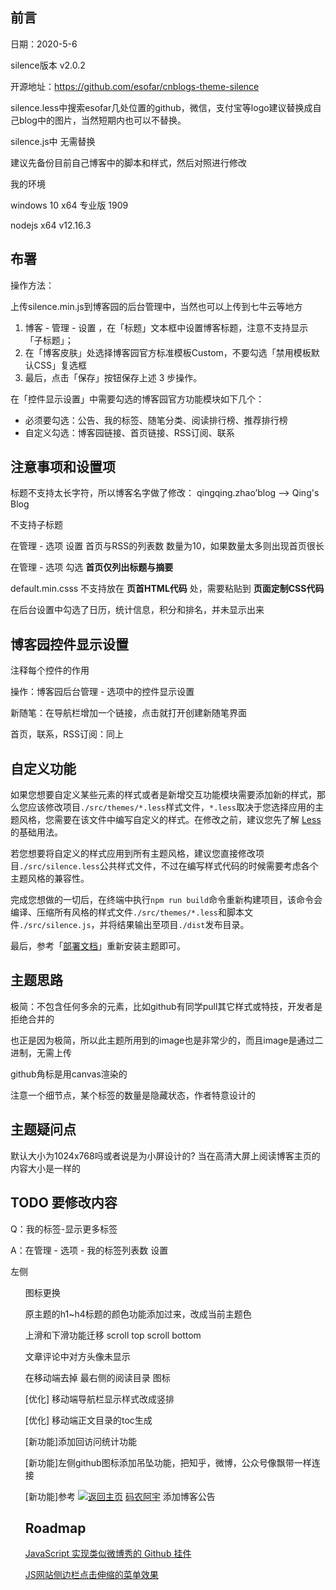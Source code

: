 ## 前言

日期：2020-5-6

silence版本 v2.0.2

开源地址：https://github.com/esofar/cnblogs-theme-silence

silence.less中搜索esofar几处位置的github，微信，支付宝等logo建议替换成自己blog中的图片，当然短期内也可以不替换。

silence.js中 无需替换

建议先备份目前自己博客中的脚本和样式，然后对照进行修改

我的环境

windows 10 x64 专业版 1909

nodejs x64  v12.16.3

## 布署

操作方法：

上传silence.min.js到博客园的后台管理中，当然也可以上传到七牛云等地方

1. 博客 - 管理 - 设置  ，在「标题」文本框中设置博客标题，注意不支持显示「子标题」；
2. 在「博客皮肤」处选择博客园官方标准模板Custom，不要勾选「禁用模板默认CSS」复选框
3. 最后，点击「保存」按钮保存上述 3 步操作。

在「控件显示设置」中需要勾选的博客园官方功能模块如下几个：
- 必须要勾选：公告、我的标签、随笔分类、阅读排行榜、推荐排行榜
- 自定义勾选：博客园链接、首页链接、RSS订阅、联系

## 注意事项和设置项

标题不支持太长字符，所以博客名字做了修改： qingqing.zhao’blog ——> Qing's Blog

不支持子标题

在管理 - 选项 设置 首页与RSS的列表数 数量为10，如果数量太多则出现首页很长

在管理 - 选项 勾选 **首页仅列出标题与摘要**

default.min.csss 不支持放在 **页首HTML代码** 处，需要粘贴到 **页面定制CSS代码** 

在后台设置中勾选了日历，统计信息，积分和排名，并未显示出来

## 博客园控件显示设置

注释每个控件的作用

操作：博客园后台管理 - 选项中的控件显示设置

新随笔：在导航栏增加一个链接，点击就打开创建新随笔界面

首页，联系，RSS订阅：同上



## 自定义功能

如果您想要自定义某些元素的样式或者是新增交互功能模块需要添加新的样式，那么您应该修改项目`./src/themes/*.less`样式文件，`*.less`取决于您选择应用的主题风格，您需要在该文件中编写自定义的样式。在修改之前，建议您先了解 [Less](http://lesscss.org/) 的基础用法。

若您想要将自定义的样式应用到所有主题风格，建议您直接修改项目`./src/silence.less`公共样式文件，不过在编写样式代码的时候需要考虑各个主题风格的兼容性。

完成您想做的一切后，在终端中执行`npm run build`命令重新构建项目，该命令会编译、压缩所有风格的样式文件`./src/themes/*.less`和脚本文件`./src/silence.js`，并将结果输出至项目`./dist`发布目录。

最后，参考「[部署文档](./docs/deploy.md)」重新安装主题即可。

## 主题思路

极简：不包含任何多余的元素，比如github有同学pull其它样式或特技，开发者是拒绝合并的

也正是因为极简，所以此主题所用到的image也是非常少的，而且image是通过二进制，无需上传

github角标是用canvas渲染的

注意一个细节点，某个标签的数量是隐藏状态，作者特意设计的

## 主题疑问点

默认大小为1024x768吗或者说是为小屏设计的? 当在高清大屏上阅读博客主页的内容大小是一样的

## TODO 要修改内容

Q：我的标签-显示更多标签

A：在管理 - 选项 - 我的标签列表数 设置

左侧<ul>图标更换

原主题的h1~h4标题的颜色功能添加过来，改成当前主题色

上滑和下滑功能迁移 scroll top scroll bottom

文章评论中对方头像未显示

在移动端去掉 最右侧的阅读目录 图标

[优化] 移动端导航栏显示样式改成竖排

[优化] 移动端正文目录的toc生成

[新功能]添加回访问统计功能

[新功能]左侧github图标添加吊坠功能，把知乎，微博，公众号像飘带一样连接

[新功能]参考 [![返回主页](https://www.cnblogs.com/skins/custom/images/logo.gif)](https://www.cnblogs.com/CoderAyu/) [码农阿宇](https://www.cnblogs.com/CoderAyu/) 添加博客公告



## Roadmap

[JavaScript 实现类似微博秀的 Github 挂件](https://juejin.im/entry/588d83548fd9c51dc1e21f83)

[JS网站侧边栏点击伸缩的菜单效果](https://www.huamisucai.com/api/demo.php?url=/demo/20121118-3)